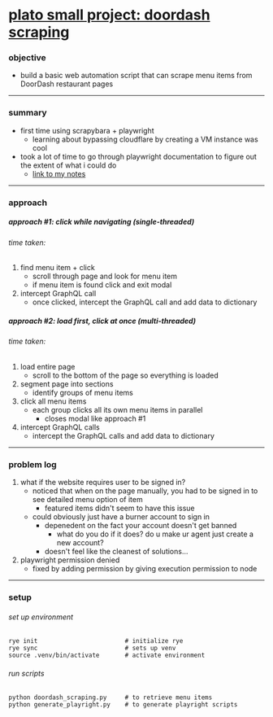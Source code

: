 # [plato small project: doordash scraping](https://pushy-yard-571.notion.site/Plato-Project-DoorDash-Scraping-1b292742cd6e809d9692e2c9a25fecbf)

### objective
- build a basic web automation script that can scrape menu items from DoorDash restaurant pages

---
### summary
- first time using scrapybara + playwright
    - learning about bypassing cloudflare by creating a VM instance was cool
- took a lot of time to go through playwright documentation to figure out the extent of what i could do
    - [link to my notes](https://www.notion.so/playwright-for-python-1b7953d826d38009829be3eb2c089120?pvs=4)
    
---
### approach
##### approach #1: click while navigating (single-threaded)
###### time taken: 
1. find menu item + click
    - scroll through page and look for menu item
    - if menu item is found click and exit modal
2. intercept GraphQL call
    - once clicked, intercept the GraphQL call and add data to dictionary

##### approach #2: load first, click at once (multi-threaded)
###### time taken: 
1. load entire page 
    - scroll to the bottom of the page so everything is loaded
2. segment page into sections
    - identify groups of menu items
3. click all menu items
    - each group clicks all its own menu items in parallel
        - closes modal like approach #1
4. intercept GraphQL calls
    - intercept the GraphQL calls and add data to dictionary

---
### problem log
1. what if the website requires user to be signed in?
    - noticed that when on the page manually, you had to be signed in to see detailed menu option of item
        - featured items didn't seem to have this issue
    - could obviously just have a burner account to sign in
        - depenedent on the fact your account doesn't get banned
            - what do you do if it does? do u make ur agent just create a new account?
        - doesn't feel like the cleanest of solutions...
2. playwright permission denied
    - fixed by adding permission by giving execution permission to node

---
### setup
###### set up environment
```
rye init                        # initialize rye
rye sync                        # sets up venv 
source .venv/bin/activate       # activate environment
```

###### run scripts
```
python doordash_scraping.py     # to retrieve menu items
python generate_playright.py    # to generate playright scripts

```